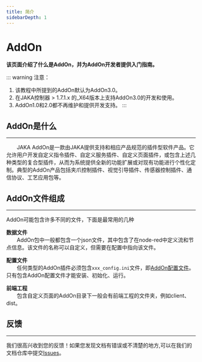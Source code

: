 ```yaml
---
title: 简介
sidebarDepth: 1
---
```

# AddOn

**该页面介绍了什么是AddOn，并为AddOn开发者提供入门指南。**

::: warning 注意：
1. 该教程中所提到的AddOn默认为AddOn3.0。
2. 在JAKA控制器 > 1.7.1.x 的_X64版本上支持AddOn3.0的开发和使用。
3. AddOn1.0和2.0都不再维护和提供开发支持。
:::


## AddOn是什么
---
&emsp;&emsp;JAKA AddOn是一款由JAKA提供支持和相应产品规范的插件型软件产品。它允许用户开发自定义指令插件、自定义服务插件、自定义页面插件，或包含上述几种类型的复合型插件，从而为系统提供全新的功能扩展或对现有功能进行个性化定制。典型的AddOn产品包括夹爪控制插件、视觉引导插件、传感器控制插件、通信协议、工艺应用包等。

  
## AddOn文件组成
---
AddOn可能包含许多不同的文件，下面是最常用的几种   

**数据文件**    
&emsp;&emsp;AddOn包中一般都包含一个json文件，其中包含了在node-red中定义流和节点信息。该文件的名称可以自定义，但需要在配置中指向该文件。

**配置文件**    
&emsp;&emsp;任何类型的AddOn插件必须包含`xxx_config.ini`文件，即[AddOn配置文件](/guide/addOn/iniConfig)。只有包含AddOn配置文件才能安装、初始化、运行。

**前端工程**   
&emsp;&emsp;包含自定义页面的AddOn目录下一般会有前端工程的文件夹，例如client、dist。



## 反馈
---

我们很高兴收到您的反馈！如果您发现文档有错误或不清楚的地方,可以在我们的文档仓库中提交[Issues](https://github.com/JakaCobot/JakaCobot.github.io/issues)。
<!-- 给addonkit的仓库链接和该文档的链接 -->

